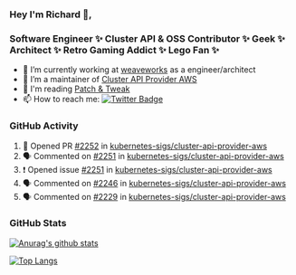 ### Hey I'm Richard 👋, 

<h3 align="left">Software Engineer ✨ Cluster API & OSS Contributor ✨ Geek ✨ Architect ✨ Retro Gaming Addict ✨ Lego Fan ✨</h3>

- 🔭 I’m currently working at [weaveworks](https://github.com/weaveworks) as a engineer/architect
- 👯 I’m a maintainer of [Cluster API Provider AWS](https://github.com/kubernetes-sigs/cluster-api-provider-aws)
- 💬 I'm reading [Patch & Tweak](https://bjooks.com/products/patch-tweak-exploring-modular-synthesis)
- 📫 How to reach me: [![Twitter Badge](https://img.shields.io/badge/-@fruit_case-00acee?style=flat&logo=Twitter&logoColor=white)](https://twitter.com/intent/follow?screen_name=fruit_case "Follow on Twitter")

### GitHub Activity 

<!--START_SECTION:activity-->
1. 💪 Opened PR [#2252](https://github.com/kubernetes-sigs/cluster-api-provider-aws/pull/2252) in [kubernetes-sigs/cluster-api-provider-aws](https://github.com/kubernetes-sigs/cluster-api-provider-aws)
2. 🗣 Commented on [#2251](https://github.com/kubernetes-sigs/cluster-api-provider-aws/issues/2251) in [kubernetes-sigs/cluster-api-provider-aws](https://github.com/kubernetes-sigs/cluster-api-provider-aws)
3. ❗️ Opened issue [#2251](https://github.com/kubernetes-sigs/cluster-api-provider-aws/issues/2251) in [kubernetes-sigs/cluster-api-provider-aws](https://github.com/kubernetes-sigs/cluster-api-provider-aws)
4. 🗣 Commented on [#2246](https://github.com/kubernetes-sigs/cluster-api-provider-aws/issues/2246) in [kubernetes-sigs/cluster-api-provider-aws](https://github.com/kubernetes-sigs/cluster-api-provider-aws)
5. 🗣 Commented on [#2229](https://github.com/kubernetes-sigs/cluster-api-provider-aws/issues/2229) in [kubernetes-sigs/cluster-api-provider-aws](https://github.com/kubernetes-sigs/cluster-api-provider-aws)
<!--END_SECTION:activity-->

### GitHub Stats

[![Anurag's github stats](https://github-readme-stats.vercel.app/api?username=richardcase&count_private=true&show_icons=true)](https://github.com/anuraghazra/github-readme-stats)

[![Top Langs](https://github-readme-stats.vercel.app/api/top-langs/?username=richardcase&hide=html&layout=compact)](https://github.com/anuraghazra/github-readme-stats)

